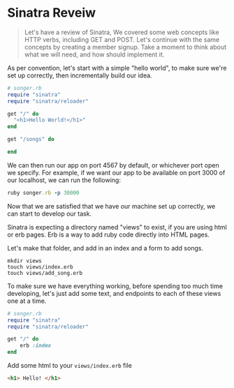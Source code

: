 # Sinatra Reveiw

> Let's have a review of Sinatra, We covered some  web concepts like HTTP verbs, including GET and POST. Let's continue with the same concepts by creating a member signup. Take a moment to think about what we will need, and how should implement it.

As per convention, let's start with a simple "hello world", to make sure we're set up correctly, then incrementally build our idea.

```Ruby
# songer.rb
require "sinatra"
require "sinatra/reloader"

get "/" do
  "<h1>Hello World!</h1>"
end

get "/songs" do

end
```
We can then run our app on port 4567 by default, or whichever port open we specify. For example, if we want our app to  be available on port 3000 of our localhost, we can run the following:
```Ruby
ruby songer.rb -p 30000
```
Now that we are satisfied that we have our machine set up correctly, we can start to develop our task.

Sinatra is expecting a directory named "views" to exist, if you are using html or erb pages. Erb is a way to add ruby code  directly into HTML pages.

Let's make that folder, and add in an index and a form to add songs.
```
mkdir views
touch views/index.erb
touch views/add_song.erb
```
To make sure we have everything working, before spending too much time developing, let's just add some text, and endpoints to each of these views one at a time.
```Ruby
# songer.rb
require "sinatra"
require "sinatra/reloader"

get "/" do
    erb :index
end
```
Add some html to your `views/index.erb` file
```html
<h1> Hello! </h1>
```
